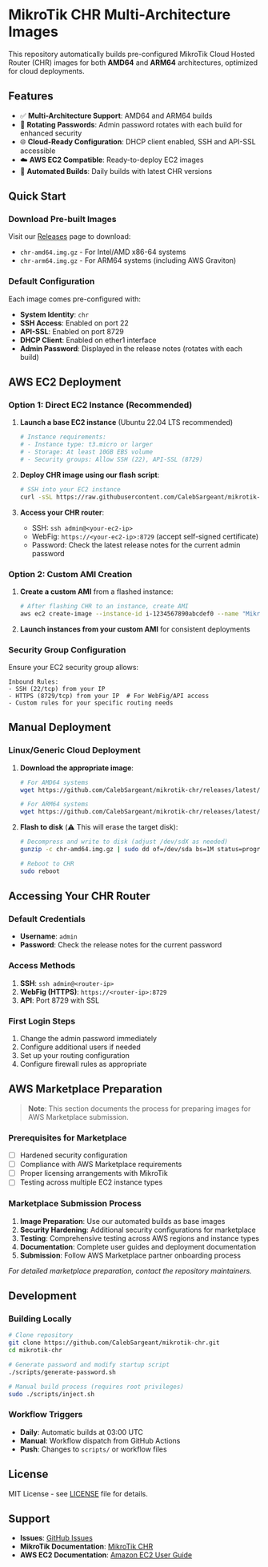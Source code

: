 # MikroTik CHR Multi-Architecture Images

This repository automatically builds pre-configured MikroTik Cloud Hosted Router (CHR) images for both **AMD64** and **ARM64** architectures, optimized for cloud deployments.

## Features

- ✅ **Multi-Architecture Support**: AMD64 and ARM64 builds
- 🔄 **Rotating Passwords**: Admin password rotates with each build for enhanced security
- 🌐 **Cloud-Ready Configuration**: DHCP client enabled, SSH and API-SSL accessible
- ☁️ **AWS EC2 Compatible**: Ready-to-deploy EC2 images
- 🚀 **Automated Builds**: Daily builds with latest CHR versions

## Quick Start

### Download Pre-built Images

Visit our [Releases](https://github.com/CalebSargeant/mikrotik-chr/releases) page to download:
- `chr-amd64.img.gz` - For Intel/AMD x86-64 systems
- `chr-arm64.img.gz` - For ARM64 systems (including AWS Graviton)

### Default Configuration

Each image comes pre-configured with:
- **System Identity**: `chr`
- **SSH Access**: Enabled on port 22
- **API-SSL**: Enabled on port 8729
- **DHCP Client**: Enabled on ether1 interface
- **Admin Password**: Displayed in the release notes (rotates with each build)

## AWS EC2 Deployment

### Option 1: Direct EC2 Instance (Recommended)

1. **Launch a base EC2 instance** (Ubuntu 22.04 LTS recommended)
   ```bash
   # Instance requirements:
   # - Instance type: t3.micro or larger
   # - Storage: At least 10GB EBS volume
   # - Security groups: Allow SSH (22), API-SSL (8729)
   ```

2. **Deploy CHR image using our flash script**:
   ```bash
   # SSH into your EC2 instance
   curl -sSL https://raw.githubusercontent.com/CalebSargeant/mikrotik-chr/main/scripts/flash.sh | sudo bash
   ```

3. **Access your CHR router**:
   - SSH: `ssh admin@<your-ec2-ip>`
   - WebFig: `https://<your-ec2-ip>:8729` (accept self-signed certificate)
   - Password: Check the latest release notes for the current admin password

### Option 2: Custom AMI Creation

1. **Create a custom AMI** from a flashed instance:
   ```bash
   # After flashing CHR to an instance, create AMI
   aws ec2 create-image --instance-id i-1234567890abcdef0 --name "MikroTik-CHR-$(date +%Y%m%d)"
   ```

2. **Launch instances from your custom AMI** for consistent deployments

### Security Group Configuration

Ensure your EC2 security group allows:
```
Inbound Rules:
- SSH (22/tcp) from your IP
- HTTPS (8729/tcp) from your IP  # For WebFig/API access
- Custom rules for your specific routing needs
```

## Manual Deployment

### Linux/Generic Cloud Deployment

1. **Download the appropriate image**:
   ```bash
   # For AMD64 systems
   wget https://github.com/CalebSargeant/mikrotik-chr/releases/latest/download/chr-amd64.img.gz
   
   # For ARM64 systems  
   wget https://github.com/CalebSargeant/mikrotik-chr/releases/latest/download/chr-arm64.img.gz
   ```

2. **Flash to disk** (⚠️ This will erase the target disk):
   ```bash
   # Decompress and write to disk (adjust /dev/sdX as needed)
   gunzip -c chr-amd64.img.gz | sudo dd of=/dev/sda bs=1M status=progress
   
   # Reboot to CHR
   sudo reboot
   ```

## Accessing Your CHR Router

### Default Credentials
- **Username**: `admin`  
- **Password**: Check the release notes for the current password

### Access Methods
1. **SSH**: `ssh admin@<router-ip>`
2. **WebFig (HTTPS)**: `https://<router-ip>:8729`
3. **API**: Port 8729 with SSL

### First Login Steps
1. Change the admin password immediately
2. Configure additional users if needed
3. Set up your routing configuration
4. Configure firewall rules as appropriate

## AWS Marketplace Preparation

> **Note**: This section documents the process for preparing images for AWS Marketplace submission.

### Prerequisites for Marketplace
- [ ] Hardened security configuration
- [ ] Compliance with AWS Marketplace requirements
- [ ] Proper licensing arrangements with MikroTik
- [ ] Testing across multiple EC2 instance types

### Marketplace Submission Process
1. **Image Preparation**: Use our automated builds as base images
2. **Security Hardening**: Additional security configurations for marketplace
3. **Testing**: Comprehensive testing across AWS regions and instance types
4. **Documentation**: Complete user guides and deployment documentation
5. **Submission**: Follow AWS Marketplace partner onboarding process

*For detailed marketplace preparation, contact the repository maintainers.*

## Development

### Building Locally

```bash
# Clone repository
git clone https://github.com/CalebSargeant/mikrotik-chr.git
cd mikrotik-chr

# Generate password and modify startup script
./scripts/generate-password.sh

# Manual build process (requires root privileges)
sudo ./scripts/inject.sh
```

### Workflow Triggers
- **Daily**: Automatic builds at 03:00 UTC
- **Manual**: Workflow dispatch from GitHub Actions
- **Push**: Changes to `scripts/` or workflow files

## License

MIT License - see [LICENSE](LICENSE) file for details.

## Support

- **Issues**: [GitHub Issues](https://github.com/CalebSargeant/mikrotik-chr/issues)
- **MikroTik Documentation**: [MikroTik CHR](https://mikrotik.com/product/chr)
- **AWS EC2 Documentation**: [Amazon EC2 User Guide](https://docs.aws.amazon.com/ec2/)
